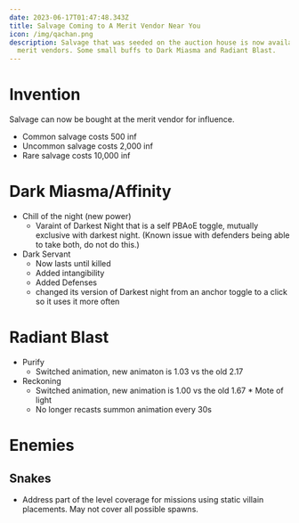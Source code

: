 ```yaml
---
date: 2023-06-17T01:47:48.343Z
title: Salvage Coming to A Merit Vendor Near You
icon: /img/qachan.png
description: Salvage that was seeded on the auction house is now available at
  merit vendors. Some small buffs to Dark Miasma and Radiant Blast.
---
```

# Invention

Salvage can now be bought at the merit vendor for influence.

  * Common salvage costs 500 inf
  * Uncommon salvage costs 2,000 inf
  * Rare salvage costs 10,000 inf

# Dark Miasma/Affinity

  * Chill of the night (new power)
    - Varaint of Darkest Night that is a self PBAoE toggle, mutually exclusive with darkest night. (Known issue with defenders being able to take both, do not do this.)
  * Dark Servant
    - Now lasts until killed
    - Added intangibility
    - Added Defenses
    - changed its version of Darkest night from an anchor toggle to a click so it uses it more often

# Radiant Blast

   * Purify
      - Switched animation, new animaton is 1.03 vs the old 2.17
   * Reckoning
      - Switched animation, new animation is 1.00 vs the old 1.67
    * Mote of light
      - No longer recasts summon animation every 30s

# Enemies

## Snakes

* Address part of the level coverage for missions using static villain placements. May not cover all possible spawns.